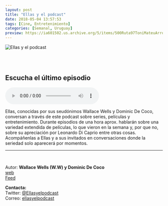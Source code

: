 ```yaml
---
layout: post
title: "Ellas y el podcast"
date: 2018-05-04 13:57:53
tags: [Cine, Entretenimiento]
categories: [Semanal, Uruguay]
preview: https://ia601502.us.archive.org/5/items/500Ruta97ToniMateuArrom/300Ellas1-EllasYElPodcast.png
---
```


![Ellas y el podcast](https://ia601502.us.archive.org/5/items/500Ruta97ToniMateuArrom/500Ellas1-EllasYElPodcast.png)

<br/>
<br/>

## Escucha el último episodio

<!--reproductor-feed=http://www.ivoox.com/ellas-podcast_fg_f1575300_filtro_1.xml-->
<!--reproductor-start-->
<audio id="audio" preload="auto" controls="" src="http://mx.ivoox.com/es/ellas-e04-s03-magnolia_mf_28255260_feed_1.mp3"></audio>
<!--reproductor-end-->

Ellas, conocidas por sus seudónimos Wallace Wells y Dominic De Coco, conversan a través de este podcast sobre series, películas y entretenimiento. Durante episodios de una hora aprox. hablarán sobre una variedad extendida de películas, lo que vieron en la semana y, por que no, sobre su apreciación por Leonardo Di Caprio entre otras cosas. Acompáñenlas a Ellas y a sus invitados en conversaciones donde la seriedad solo aparecerá por momentos.  

_ _ _

<br>

Autor: **Wallace Wells (W.W) y Dominic De Coco**  
[web](https://ellasyelpodcast.tumblr.com/)  
[Feed](http://www.ivoox.com/ellas-podcast_fg_f1575300_filtro_1.xml)  



**Contacta:**  
Twitter: [@Ellasyelpodcast](https://twitter.com/Ellasyelpodcast)  
Correo: [ellasyelpodcast](mailto:ellasyelpodcast)  

